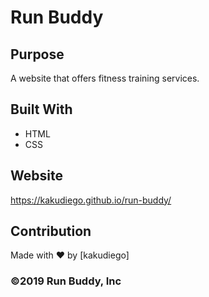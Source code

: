 # Run Buddy

## Purpose
A website that offers fitness training services.

## Built With
* HTML
* CSS

## Website
https://kakudiego.github.io/run-buddy/

## Contribution
Made with ❤️ by [kakudiego]

### ©️2019 Run Buddy, Inc
